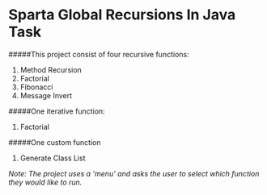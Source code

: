 # Sparta Global Recursions In Java Task

#####This project consist of four recursive functions:

1. Method Recursion
2. Factorial
3. Fibonacci
4. Message Invert

#####One iterative function:

1. Factorial

#####One custom function

1. Generate Class List

*Note: The project uses a 'menu' and asks the user to select which
function they would like to run.*

